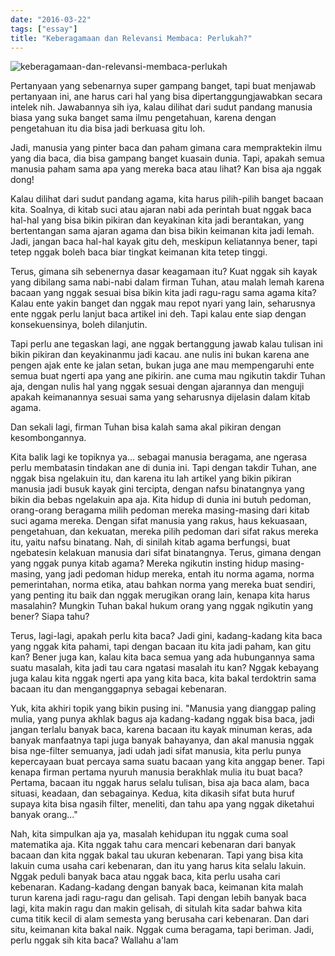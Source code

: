```yaml
---
date: "2016-03-22"
tags: ["essay"]
title: "Keberagamaan dan Relevansi Membaca: Perlukah?"
---
```


![keberagamaan-dan-relevansi-membaca-perlukah](https://catatankemalasan.files.wordpress.com/2023/07/keberagamaan-dan-relevansi-membaca-perlukah.jpg)

Pertanyaan yang sebenarnya super gampang banget, tapi buat menjawab pertanyaan ini, ane harus cari hal yang bisa dipertanggungjawabkan secara intelek nih. Jawabannya sih iya, kalau dilihat dari sudut pandang manusia biasa yang suka banget sama ilmu pengetahuan, karena dengan pengetahuan itu dia bisa jadi berkuasa gitu loh.

Jadi, manusia yang pinter baca dan paham gimana cara mempraktekin ilmu yang dia baca, dia bisa gampang banget kuasain dunia. Tapi, apakah semua manusia paham sama apa yang mereka baca atau lihat? Kan bisa aja nggak dong!

Kalau dilihat dari sudut pandang agama, kita harus pilih-pilih banget bacaan kita. Soalnya, di kitab suci atau ajaran nabi ada perintah buat nggak baca hal-hal yang bisa bikin pikiran dan keyakinan kita jadi berantakan, yang bertentangan sama ajaran agama dan bisa bikin keimanan kita jadi lemah. Jadi, jangan baca hal-hal kayak gitu deh, meskipun keliatannya bener, tapi tetep nggak boleh baca biar tingkat keimanan kita tetep tinggi.

Terus, gimana sih sebenernya dasar keagamaan itu? Kuat nggak sih kayak yang dibilang sama nabi-nabi dalam firman Tuhan, atau malah lemah karena bacaan yang nggak sesuai bisa bikin kita jadi ragu-ragu sama agama kita? Kalau ente yakin banget dan nggak mau repot nyari yang lain, seharusnya ente nggak perlu lanjut baca artikel ini deh. Tapi kalau ente siap dengan konsekuensinya, boleh dilanjutin.

Tapi perlu ane tegaskan lagi, ane nggak bertanggung jawab kalau tulisan ini bikin pikiran dan keyakinanmu jadi kacau. ane nulis ini bukan karena ane pengen ajak ente ke jalan setan, bukan juga ane mau mempengaruhi ente semua buat ngerti apa yang ane pikirin. ane cuma mau ngikutin takdir Tuhan aja, dengan nulis hal yang nggak sesuai dengan ajarannya dan menguji apakah keimanannya sesuai sama yang seharusnya dijelasin dalam kitab agama.

Dan sekali lagi, firman Tuhan bisa kalah sama akal pikiran dengan kesombongannya. 

Kita balik lagi ke topiknya ya... sebagai manusia beragama, ane ngerasa perlu membatasin tindakan ane di dunia ini. Tapi dengan takdir Tuhan, ane nggak bisa ngelakuin itu, dan karena itu lah artikel yang bikin pikiran manusia jadi busuk kayak gini tercipta, dengan nafsu binatangnya yang bikin dia bebas ngelakuin apa aja. Kita hidup di dunia ini butuh pedoman, orang-orang beragama milih pedoman mereka masing-masing dari kitab suci agama mereka. Dengan sifat manusia yang rakus, haus kekuasaan, pengetahuan, dan kekuatan, mereka pilih pedoman dari sifat rakus mereka itu, yaitu nafsu binatang. Nah, di sinilah kitab agama berfungsi, buat ngebatesin kelakuan manusia dari sifat binatangnya. Terus, gimana dengan yang nggak punya kitab agama? Mereka ngikutin insting hidup masing-masing, yang jadi pedoman hidup mereka, entah itu norma agama, norma pemerintahan, norma etika, atau bahkan norma yang mereka buat sendiri, yang penting itu baik dan nggak merugikan orang lain, kenapa kita harus masalahin? Mungkin Tuhan bakal hukum orang yang nggak ngikutin yang bener? Siapa tahu?

Terus, lagi-lagi, apakah perlu kita baca? Jadi gini, kadang-kadang kita baca yang nggak kita pahami, tapi dengan bacaan itu kita jadi paham, kan gitu kan? Bener juga kan, kalau kita baca semua yang ada hubungannya sama suatu masalah, kita jadi tau cara ngatasi masalah itu kan? Nggak kebayang juga kalau kita nggak ngerti apa yang kita baca, kita bakal terdoktrin sama bacaan itu dan menganggapnya sebagai kebenaran.

Yuk, kita akhiri topik yang bikin pusing ini. "Manusia yang dianggap paling mulia, yang punya akhlak bagus aja kadang-kadang nggak bisa baca, jadi jangan terlalu banyak baca, karena bacaan itu kayak minuman keras, ada banyak manfaatnya tapi juga banyak bahayanya, dan akal manusia nggak bisa nge-filter semuanya, jadi udah jadi sifat manusia, kita perlu punya kepercayaan buat percaya sama suatu bacaan yang kita anggap bener. Tapi kenapa firman pertama nyuruh manusia berakhlak mulia itu buat baca? Pertama, bacaan itu nggak harus selalu tulisan, bisa aja baca alam, baca situasi, keadaan, dan sebagainya. Kedua, kita dikasih sifat buta huruf supaya kita bisa ngasih filter, meneliti, dan tahu apa yang nggak diketahui banyak orang..."

Nah, kita simpulkan aja ya, masalah kehidupan itu nggak cuma soal matematika aja. Kita nggak tahu cara mencari kebenaran dari banyak bacaan dan kita nggak bakal tau ukuran kebenaran. Tapi yang bisa kita lakuin cuma usaha cari kebenaran, dan itu yang harus kita selalu lakuin. Nggak peduli banyak baca atau nggak baca, kita perlu usaha cari kebenaran. Kadang-kadang dengan banyak baca, keimanan kita malah turun karena jadi ragu-ragu dan gelisah. Tapi dengan lebih banyak baca lagi, kita makin ragu dan makin gelisah, di situlah kita sadar bahwa kita cuma titik kecil di alam semesta yang berusaha cari kebenaran. Dan dari situ, keimanan kita bakal naik. Nggak cuma beragama, tapi beriman. Jadi, perlu nggak sih kita baca? Wallahu a'lam